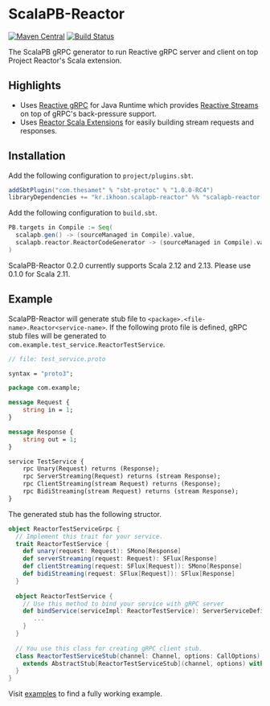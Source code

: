 # ScalaPB-Reactor

[![Maven Central](https://maven-badges.herokuapp.com/maven-central/kr.ikhoon.scalapb-reactor/scalapb-reactor-codegen_2.12/badge.svg)](https://maven-badges.herokuapp.com/maven-central/kr.ikhoon.scalapb-reactor/scalapb-reactor-codegen_2.12)
[![Build Status](https://github.com/ikhoon/scalapb-reactor/workflows/Build%20Pull%20Requests/badge.svg)](https://github.com/ikhoon/scalapb-reactor/actions?query=workflow%3A%22Build+Pull+Requests%22)

The ScalaPB gRPC generator to run Reactive gRPC server and client on top Project Reactor's Scala extension.

## Highlights

- Uses [Reactive gRPC](https://github.com/salesforce/reactive-grpc) for Java Runtime which provides [Reactive Streams](https://www.reactive-streams.org/)
  on top of gRPC's back-pressure support.
- Uses [Reactor Scala Extensions](https://github.com/reactor/reactor-scala-extensions) for easily building stream requests and responses.

## Installation

Add the following configuration to `project/plugins.sbt`.

```sbt
addSbtPlugin("com.thesamet" % "sbt-protoc" % "1.0.0-RC4")
libraryDependencies += "kr.ikhoon.scalapb-reactor" %% "scalapb-reactor-codegen" % "<latest-version>"
```

Add the following configuration to `build.sbt`.

```sbt
PB.targets in Compile := Seq(
  scalapb.gen() -> (sourceManaged in Compile).value,
  scalapb.reactor.ReactorCodeGenerator -> (sourceManaged in Compile).value
)
```

ScalaPB-Reactor 0.2.0 currently supports Scala 2.12 and 2.13.
Please use 0.1.0 for Scala 2.11.

## Example

ScalaPB-Reactor will generate stub file to `<package>.<file-name>.Reactor<service-name>`.
If the following proto file is defined, gRPC stub files will be generated to `com.example.test_service.ReactorTestService`.

```proto
// file: test_service.proto

syntax = "proto3";

package com.example;

message Request {
    string in = 1;
}

message Response {
    string out = 1;
}

service TestService {
    rpc Unary(Request) returns (Response);
    rpc ServerStreaming(Request) returns (stream Response);
    rpc ClientStreaming(stream Request) returns (Response);
    rpc BidiStreaming(stream Request) returns (stream Response);
}
```

The generated stub has the following structor.
```scala
object ReactorTestServiceGrpc {
  // Implement this trait for your service.
  trait ReactorTestService {
    def unary(request: Request): SMono[Response]
    def serverStreaming(request: Request): SFlux[Response]
    def clientStreaming(request: SFlux[Request]): SMono[Response]
    def bidiStreaming(request: SFlux[Request]): SFlux[Response]
  }
  
  object ReactorTestService {
    // Use this method to bind your service with gRPC server
    def bindService(serviceImpl: ReactorTestService): ServerServiceDefinition = {
       ... 
    }
  }
  
  // You use this class for creating gRPC client stub.
  class ReactorTestServiceStub(channel: Channel, options: CallOptions) 
    extends AbstractStub[ReactorTestServiceStub](channel, options) with ReactorTestService {
  }
}
```

Visit [examples](./examples) to find a fully working example.
